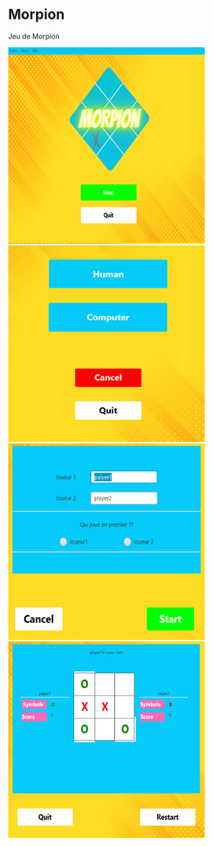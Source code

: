 # Morpion
Jeu de Morpion

<img src="screenshots/1.png" width="400" height="400" alt="">
<img src="screenshots/2.png" width="400" height="400" alt="">
<img src="screenshots/3.png" width="400" height="400" alt="">
<img src="screenshots/4.png" width="400" height="400" alt="">

